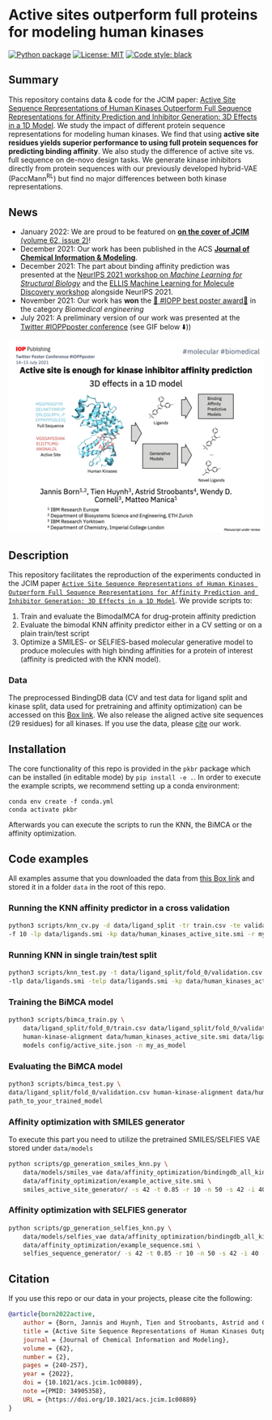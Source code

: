 # Active sites outperform full proteins for modeling human kinases
[![Python package](https://github.com/PaccMann/paccmann_kinase_binding_residues/actions/workflows/python-package.yml/badge.svg)](https://github.com/PaccMann/paccmann_kinase_binding_residues/actions/workflows/python-package.yml)
[![License: MIT](https://img.shields.io/badge/License-MIT-yellow.svg)](https://opensource.org/licenses/MIT)
[![Code style: black](https://img.shields.io/badge/code%20style-black-000000.svg)](https://github.com/psf/black)

## Summary
This repository contains data & code for the JCIM paper: [Active Site Sequence Representations of Human Kinases Outperform Full Sequence Representations for Affinity Prediction and Inhibitor Generation: 3D Effects in a 1D Model](https://pubs.acs.org/doi/10.1021/acs.jcim.1c00889). We study the impact of different protein sequence representations for modeling human kinases. We find that using **active site residues yields superior performance to using full protein sequences for predicting binding affinity**. We also study the difference of active site vs. full sequence on de-novo design tasks. We generate kinase inhibitors directly from protein sequences with our previously developed hybrid-VAE (PaccMann<sup>RL</sup>) but find no major differences between both kinase representations.

## News
- January 2022: We are proud to be featured on [**on the cover of JCIM** (volume 62, issue 2)](https://pubs.acs.org/toc/jcisd8/62/2)!
- December 2021: Our work has been published in the ACS [**Journal of Chemical Information & Modeling**](https://pubs.acs.org/doi/10.1021/acs.jcim.1c00889). 
- December 2021: The part about binding affinity prediction was presented at the [NeurIPS 2021 workshop on *Machine Learning for Structural Biology*](https://www.mlsb.io) and the [ELLIS Machine Learning for Molecule Discovery workshop](https://moleculediscovery.github.io/workshop2021/) alongside NeurIPS 2021.
- November 2021: Our work has **won** the [🥇 #IOPP best poster award🥇](https://ioppublishing.org/twitter-conference/) in the category *Biomedical engineering* 
- July 2021: A preliminary version of our work was presented at the [Twitter #IOPPposter conference](https://ioppublishing.org/twitter-conference/) (see GIF below ⬇️))

![Summary GIF](https://github.com/PaccMann/paccmann_kinase_binding_residues/blob/master/assets/summary.gif "Summary GIF")


## Description
This repository facilitates the reproduction of the experiments conducted in the JCIM paper [`Active Site Sequence Representations of Human Kinases Outperform Full Sequence Representations for Affinity Prediction and Inhibitor Generation: 3D Effects in a 1D Model`](https://pubs.acs.org/doi/10.1021/acs.jcim.1c00889). We provide scripts to:
1. Train and evaluate the BimodalMCA for drug-protein affinity prediction
2. Evaluate the bimodal KNN affinity predictor either in a CV setting or on a plain train/test script
3. Optimize a SMILES- or SELFIES-based molecular generative model to produce molecules with high binding affinities for a protein of interest (affinity is predicted with the KNN model).

### Data
The preprocessed BindingDB data (CV and test data for ligand split and kinase split, data used for pretraining and affinity optimization) can be accessed on this [Box link](https://ibm.biz/active_site_data). We also release the aligned active site sequences (29 residues) for all kinases. If you use the data, please [cite](#citation) our work.


## Installation

The core functionality of this repo is provided in the `pkbr` package which can be installed (in editable mode) by `pip install -e .`.
In order to execute the example scripts, we recommend setting up a conda environment:


```console
conda env create -f conda.yml
conda activate pkbr
```
Afterwards you can execute the scripts to run the KNN, the BiMCA or the affinity optimization.

## Code examples
All examples assume that you downloaded the data from [this Box link](https://ibm.biz/active_site_data) and stored it in a folder `data` in the root of this repo.

### Running the KNN affinity predictor in a cross validation
```sh
python3 scripts/knn_cv.py -d data/ligand_split -tr train.csv -te validation.csv \
-f 10 -lp data/ligands.smi -kp data/human_kinases_active_site.smi -r my_cv_results
```

### Running KNN in single train/test split
```sh
python3 scripts/knn_test.py -t data/ligand_split/fold_0/validation.csv -test data/ligand_split/fold_0/test.csv \
-tlp data/ligands.smi -telp data/ligands.smi -kp data/human_kinases_active_site.smi -r my_results.csv
```

### Training the BiMCA model
```sh
python3 scripts/bimca_train.py \
	data/ligand_split/fold_0/train.csv data/ligand_split/fold_0/validation.csv data/ligand_split/fold_0/test.csv \
	human-kinase-alignment data/human_kinases_active_site.smi data/ligands.smi data/smiles_vocab.json \
	models config/active_site.json -n my_as_model
```

### Evaluating the BiMCA model
```sh
python3 scripts/bimca_test.py \
data/ligand_split/fold_0/validation.csv human-kinase-alignment data/human_kinases_sequence.smi data/ligands.smi \
path_to_your_trained_model

```

### Affinity optimization with SMILES generator
To execute this part you need to utilize the pretrained SMILES/SELFIES VAE stored under `data/models`
```sh
python scripts/gp_generation_smiles_knn.py \
    data/models/smiles_vae data/affinity_optimization/bindingdb_all_kinase_active_site.csv \
    data/affinity_optimization/example_active_site.smi \
    smiles_active_site_generator/ -s 42 -t 0.85 -r 10 -n 50 -s 42 -i 40 -c 80
```

### Affinity optimization with SELFIES generator
```sh
python scripts/gp_generation_selfies_knn.py \
    data/models/selfies_vae data/affinity_optimization/bindingdb_all_kinase_sequence.csv \
    data/affinity_optimization/example_sequence.smi \
    selfies_sequence_generator/ -s 42 -t 0.85 -r 10 -n 50 -s 42 -i 40 -c 80
```


## Citation
If you use this repo or our data in your projects, please cite the following:

```bib
@article{born2022active,
	author = {Born, Jannis and Huynh, Tien and Stroobants, Astrid and Cornell, Wendy D. and Manica, Matteo},
	title = {Active Site Sequence Representations of Human Kinases Outperform Full Sequence Representations for Affinity Prediction and Inhibitor Generation: 3D Effects in a 1D Model},
	journal = {Journal of Chemical Information and Modeling},
	volume = {62},
	number = {2},
	pages = {240-257},
	year = {2022},
	doi = {10.1021/acs.jcim.1c00889},
	note ={PMID: 34905358},
	URL = {https://doi.org/10.1021/acs.jcim.1c00889}
}
```
